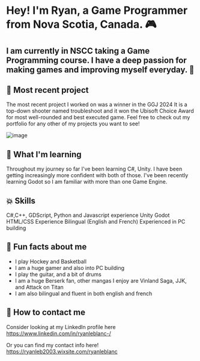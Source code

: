 # Hey! I'm Ryan, a Game Programmer from Nova Scotia, Canada. 🎮
## I am currently in NSCC taking a Game Programming course. I have a deep passion for making games and improving myself everyday. 🙂

## 👾 Most recent project 
The most recent project I worked on was a winner in the GGJ 2024
It is a top-down shooter named troubleshoot and it won the Ubisoft Choice Award for most well-rounded and best executed game.
Feel free to check out my portfolio for any other of my projects you want to see!

![image](https://github.com/RyanLeB/RyanLeB/assets/122310498/a24a6c4f-dad6-4763-a166-c24eb1ee5c90)

  
## 🧌 What I'm learning
Throughout my journey so far I've been learning C#, Unity. I have been getting increasingly more confident with both of those. 
I've been recently learning Godot so I am familiar with more than one Game Engine. 


## 💥 Skills
C#,C++, GDScript, Python and Javascript experience
Unity
Godot
HTML/CSS Experience
Bilingual (English and French)
Experienced in PC building

## 💭 Fun facts about me
- I play Hockey and Basketball 
- I am a huge gamer and also into PC building
- I play the guitar, and a bit of drums
- I am a huge Berserk fan, other mangas I enjoy are Vinland Saga, JJK, and Attack on Titan
- I am also bilingual and fluent in both english and french


## 🔔 How to contact me 
Consider looking at my LinkedIn profile here https://www.linkedin.com/in/ryanleblanc-/ 

Or you can find my contact info here! https://ryanleb2003.wixsite.com/ryanleblanc 


  

